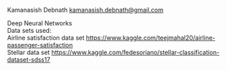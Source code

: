 Kamanasish Debnath kamanasish.debnath@gmail.com

Deep Neural Networks <br>
Data sets used: <br>
Airline satisfaction data set   https://www.kaggle.com/teejmahal20/airline-passenger-satisfaction <br>
Stellar data set                https://www.kaggle.com/fedesoriano/stellar-classification-dataset-sdss17 <br>

